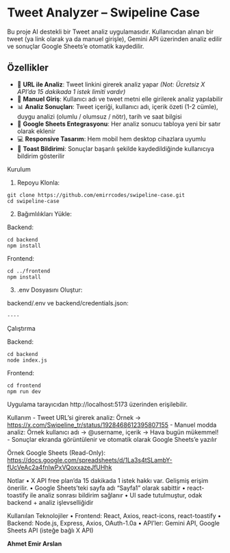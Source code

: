 # Tweet Analyzer – Swipeline Case

Bu proje AI destekli bir Tweet analiz uygulamasıdır. Kullanıcıdan alınan bir tweet (ya link olarak ya da manuel girişle), Gemini API üzerinden analiz edilir ve sonuçlar Google Sheets’e otomatik kaydedilir.

## Özellikler
- 🔗 **URL ile Analiz**: Tweet linkini girerek analiz yapar *(Not: Ücretsiz X API’da 15 dakikada 1 istek limiti vardır)*
- 📝 **Manuel Giriş**: Kullanıcı adı ve tweet metni elle girilerek analiz yapılabilir
- 📊 **Analiz Sonuçları**: Tweet içeriği, kullanıcı adı, içerik özeti (1-2 cümle), duygu analizi (olumlu / olumsuz / nötr), tarih ve saat bilgisi
- 📁 **Google Sheets Entegrasyonu**: Her analiz sonucu tabloya yeni bir satır olarak eklenir
- 💻 **Responsive Tasarım**: Hem mobil hem desktop cihazlara uyumlu
- 🔔 **Toast Bildirimi**: Sonuçlar başarılı şekilde kaydedildiğinde kullanıcıya bildirim gösterilir

Kurulum

1.	Repoyu Klonla:
````
git clone https://github.com/emirrcodes/swipeline-case.git
cd swipeline-case
````

2.	Bağımlılıkları Yükle:

Backend:
````
cd backend
npm install
`````

Frontend:
`````
cd ../frontend
npm install
`````

3.	.env Dosyasını Oluştur:

backend/.env ve backend/credentials.json:
````
----
````


Çalıştırma

Backend:
`````
cd backend
node index.js
`````
Frontend:
````
cd frontend
npm run dev
`````
Uygulama tarayıcıdan http://localhost:5173 üzerinden erişilebilir.

Kullanım
	-	Tweet URL’si girerek analiz: Örnek → https://x.com/Swipeline_tr/status/1928468612395807155
	-	Manuel modda analiz: Örnek kullanıcı adı → @username, içerik → Hava bugün mükemmel!
	-	Sonuçlar ekranda görüntülenir ve otomatik olarak Google Sheets’e yazılır

Örnek Google Sheets (Read-Only):
https://docs.google.com/spreadsheets/d/1La3s4tSLambY-fUcVeAc2a4fnIwPxVQoxxazeJfUHhk

Notlar
	•	X API free plan’da 15 dakikada 1 istek hakkı var. Gelişmiş erişim önerilir.
	•	Google Sheets’teki sayfa adı “Sayfa1” olarak sabittir
	•	react-toastify ile analiz sonrası bildirim sağlanır
	•	UI sade tutulmuştur, odak backend + analiz işlevselliğidir

Kullanılan Teknolojiler
	•	Frontend: React, Axios, react-icons, react-toastify
	•	Backend: Node.js, Express, Axios, OAuth-1.0a
	•	API’ler: Gemini API, Google Sheets API (isteğe bağlı X API)

**Ahmet Emir Arslan**

